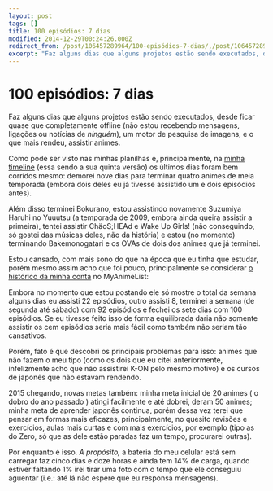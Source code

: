 ```yaml
---
layout: post
tags: []
title: 100 episódios: 7 dias
modified: 2014-12-29T00:24:26.000Z
redirect_from: /post/106457289964/100-episódios-7-dias/,/post/106457289964/
excerpt: "Faz alguns dias que alguns projetos estão sendo executados, desde ficar quase que completamente offline (não estou recebendo mensagens, ligações ou notícias de <em>ninguém</em>), um motor de pesquisa de imagens, e o que mais rendeu, assistir animes."
---
```


100 episódios: 7 dias
=====================

Faz alguns dias que alguns projetos estão sendo executados, desde ficar
quase que completamente offline (não estou recebendo mensagens, ligações
ou notícias de *ninguém*), um motor de pesquisa de imagens, e o que mais
rendeu, assistir animes.

Como pode ser visto nas minhas planilhas e, principalmente, na [minha
timeline](http://cssdeck.com/labs/full/lkfbrmj1/) (essa sendo a sua
quinta versão) os últimos dias foram bem corridos mesmo: demorei nove
dias para terminar quatro animes de meia temporada (embora dois deles eu
já tivesse assistido um e dois episódios antes).

Além disso terminei Bokurano, estou assistindo novamente Suzumiya Haruhi
no Yuuutsu (a temporada de 2009, embora ainda queira assistir a
primeira), tentei assistir ChäoS;HEAd e Wake Up Girls! (não conseguindo,
só gostei das músicas deles, não da história) e estou (no momento)
terminando Bakemonogatari e os OVAs de dois dos animes que já terminei.

Estou cansado, com mais sono do que na época que eu tinha que estudar,
porém mesmo assim acho que foi pouco, principalmente se considerar [o
histórico da minha conta](http://myanimelist.net/history/qgustavor) no
MyAnimeList:

Embora no momento que estou postando ele só mostre o total da semana
alguns dias eu assisti 22 episódios, outro assisti 8, terminei a semana
(de segunda até sábado) com 92 episódios e fechei os sete dias com 100
episódios. Se eu tivesse feito isso de forma equilibrada daria não
somente assistir os cem episódios seria mais fácil como também não
seriam tão cansativos.

Porém, fato é que descobri os principais problemas para isso: animes que
não fazem o meu tipo (como os dois que eu citei anteriormente,
infelizmente acho que não assistirei K-ON pelo mesmo motivo) e os cursos
de japonês que não estavam rendendo.

2015 chegando, novas metas também: minha meta inicial de 20 animes ( o
dobro do ano passado ) atingi facilmente e até dobrei, deram 50 animes;
minha meta de aprender japonês continua, porém dessa vez terei que
pensar em formas mais eficazes, principalmente, no quesito revisões e
exercícios, aulas mais curtas e com mais exercícios, por exemplo (tipo
as do Zero, só que as dele estão paradas faz um tempo, procurarei
outras).

Por enquanto é isso. *A propósito,* a bateria do meu celular está sem
carregar faz cinco dias e doze horas e ainda tem 14% de carga, quando
estiver faltando 1% irei tirar uma foto com o tempo que ele conseguiu
aguentar (i.e.: até lá não espere que eu responsa mensagens).

